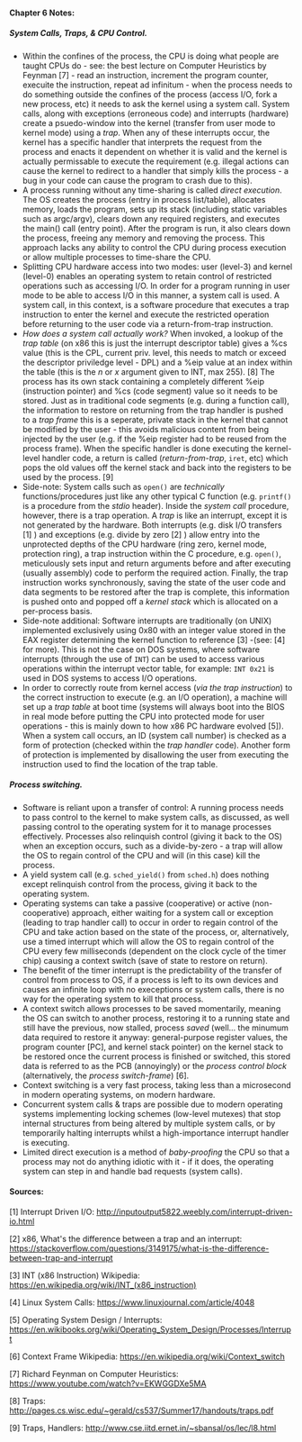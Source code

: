 #### Chapter 6 Notes:
##### System Calls, Traps, & CPU Control.

* Within the confines of the process, the CPU is doing what people are taught CPUs do - see: the best lecture on Computer Heuristics by Feynman [7] - read an instruction, increment the program counter, execuite the instruction, repeat ad infinitum - when the process needs to do something outside the confines of the process (access I/O, fork a new process, etc) it needs to ask the kernel using a system call. System calls, along with exceptions (erroneous code) and interrupts (hardware) create a psuedo-window into the kernel (transfer from user mode to kernel mode) using a _trap_. When any of these interrupts occur, the kernel has a specific handler that interprets the request from the process and enacts it dependent on whether it is valid and the kernel is actually permissable to execute the requirement (e.g. illegal actions can cause the kernel to redirect to a handler that simply kills the process - a bug in your code can cause the program to crash due to this).  
* A process running without any time-sharing is called _direct execution_. The OS creates the process (entry in process list/table), allocates memory, loads the program, sets up its stack (including static variables such as argc/argv), clears down any required registers, and executes the main() call (entry point). After the program is run, it also clears down the process, freeing any memory and removing the process. This approach lacks any ability to control the CPU during process execution or allow multiple processes to time-share the CPU. 
* Splitting CPU hardware access into two modes: user (level-3) and kernel (level-0) enables an operating system to retain control of restricted operations such as accessing I/O. In order for a program running in user mode to be able to access I/O in this manner, a system call is used. A system call, in this context, is a software procedure that executes a trap instruction to enter the kernel and execute the restricted operation before returning to the user code via a return-from-trap instruction. 
* _How does a system call actually work?_ When invoked, a lookup of the _trap table_ (on x86 this is just the interrupt descriptor table) gives a %cs value (this is the CPL, current priv. level, this needs to match or exceed the descriptor priviledge level - DPL) and a %eip value at an index within the table (this is the _n_ or _x_ argument given to INT, max 255). [8] The process has its own stack containing a completely different %eip (instruction pointer) and %cs (code segment) value so it needs to be stored. Just as in traditional code segments (e.g. during a function call), the information to restore on returning from the trap handler is pushed to a _trap frame_ this is a seperate, private stack in the kernel that cannot be modified by the user - this avoids malicious content from being injected by the user (e.g. if the %eip register had to be reused from the process frame). When the specific handler is done executing the kernel-level handler code, a return is called (_return-from-trap_, `iret`, etc) which pops the old values off the kernel stack and back into the registers to be used by the process. [9]
* Side-note: System calls such as `open()` are _technically_ functions/procedures just like any other typical C function (e.g. `printf()` is a procedure from the _stdio_ header). Inside the _system call_ procedure, however, there is a trap operation. A _trap_ is like an interrupt, except it is not generated by the hardware. Both interrupts (e.g. disk I/O transfers [1] ) and exceptions (e.g. divide by zero [2] ) allow entry into the unprotected depths of the CPU hardware (ring zero, kernel mode, protection ring), a trap instruction within the C procedure, e.g. `open()`, meticulously sets input and return arguments before and after executing (usually assembly) code to perform the required action. Finally, the trap instruction works synchronously, saving the state of the user code and data segments to be restored after the trap is complete, this information is pushed onto and popped off a _kernel stack_ which is allocated on a per-process basis.
* Side-note additional: Software interrupts are traditionally (on UNIX) implemented exclusively using 0x80 with an integer value stored in the EAX register determining the kernel function to reference [3] -(see: [4] for more). This is not the case on DOS systems, where software interrupts (through the use of `INT`) can be used to access various operations within the interrupt vector table, for example: `INT 0x21` is used in DOS systems to access I/O operations.
* In order to correctly route from kernel access (_via the trap instruction_) to the correct instruction to execute (e.g. an I/O operation), a machine will set up a _trap table_ at boot time (systems will always boot into the BIOS in real mode before putting the CPU into protected mode for user operations - this is mainly down to how x86 PC hardware evolved [5]). When a system call occurs, an ID (system call number) is checked as a form of protection (checked within the _trap handler_ code). Another form of protection is implemented by disallowing the user from executing the instruction used to find the location of the trap table.

##### Process switching.

* Software is reliant upon a transfer of control: A running process needs to pass control to the kernel to make system calls, as discussed, as well passing control to the operating system for it to manage processes effectively. Processes also relinquish control (giving it back to the OS) when an exception occurs, such as a divide-by-zero - a trap will allow the OS to regain control of the CPU and will (in this case) kill the process. 
* A yield system call (e.g. `sched_yield()` from `sched.h`) does nothing except relinquish control from the process, giving it back to the operating system.
* Operating systems can take a passive (cooperative) or active (non-cooperative) approach, either waiting for a system call or exception (leading to trap handler call) to occur in order to regain control of the CPU and take action based on the state of the process, or, alternatively, use a timed interrupt which will allow the OS to regain control of the CPU every few milliseconds (dependent on the clock cycle of the timer chip) causing a context switch (save of state to restore on return).
* The benefit of the timer interrupt is the predictability of the transfer of control from process to OS, if a process is left to its own devices and causes an infinite loop with no execeptions or system calls, there is no way for the operating system to kill that process.
* A context switch allows processes to be saved momentarily, meaning the OS can switch to another process, restoring it to a running state and still have the previous, now stalled, process _saved_ (well... the minumum data required to restore it anyway: general-purpose register values, the program counter [PC], and kernel stack pointer) on the kernel stack to be restored once the current process is finished or switched, this stored data is referred to as the PCB (annoyingly) or the _process control block_ (alternatively, the _process switch-frame_) [6]. 
* Context switching is a very fast process, taking less than a microsecond in modern operating systems, on modern hardware. 
* Concurrent system calls & traps are possible due to modern operating systems implementing locking schemes (low-level mutexes) that stop internal structures from being altered by multiple system calls, or by temporarily halting interrupts whilst a high-importance interrupt handler is executing.
* Limited direct execution is a method of _baby-proofing_ the CPU so that a process may not do anything idiotic with it - if it does, the operating system can step in and handle bad requests (system calls).  
#### Sources:

[1] Interrupt Driven I/O: http://inputoutput5822.weebly.com/interrupt-driven-io.html

[2] x86, What's the difference between a trap and an interrupt: https://stackoverflow.com/questions/3149175/what-is-the-difference-between-trap-and-interrupt

[3] INT (x86 Instruction) Wikipedia: https://en.wikipedia.org/wiki/INT_(x86_instruction)

[4] Linux System Calls: https://www.linuxjournal.com/article/4048

[5] Operating System Design / Interrupts: https://en.wikibooks.org/wiki/Operating_System_Design/Processes/Interrupt

[6] Context Frame Wikipedia: https://en.wikipedia.org/wiki/Context_switch

[7] Richard Feynman on Computer Heuristics: https://www.youtube.com/watch?v=EKWGGDXe5MA

[8] Traps: http://pages.cs.wisc.edu/~gerald/cs537/Summer17/handouts/traps.pdf

[9] Traps, Handlers: http://www.cse.iitd.ernet.in/~sbansal/os/lec/l8.html
